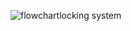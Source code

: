 ![flowchartlocking system](https://user-images.githubusercontent.com/94235122/144368106-b69366b5-e2ab-470a-bc16-563ff4aaa6f5.png)

